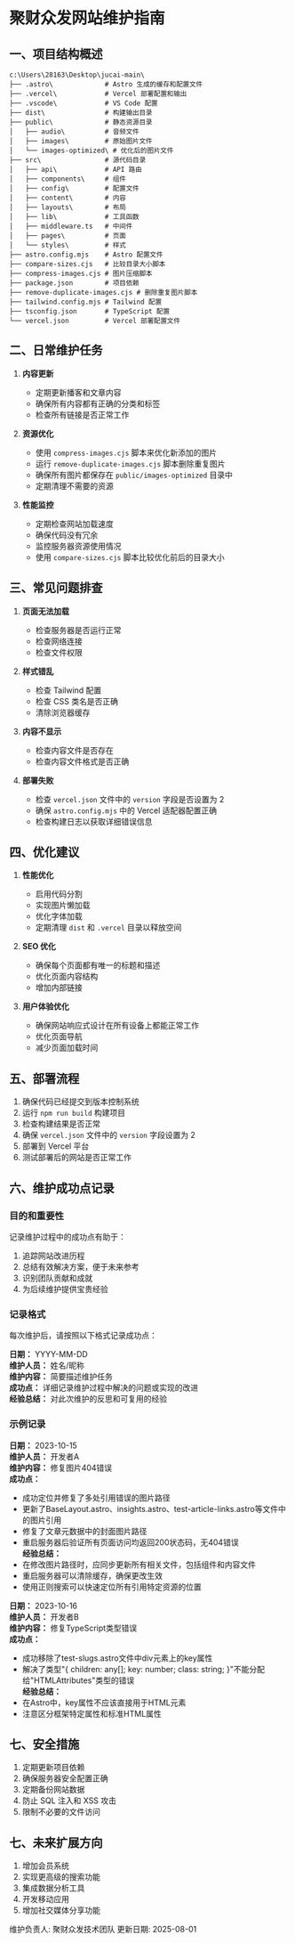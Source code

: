 # 聚财众发网站维护指南

## 一、项目结构概述

```
c:\Users\28163\Desktop\jucai-main\
├── .astro\             # Astro 生成的缓存和配置文件
├── .vercel\            # Vercel 部署配置和输出
├── .vscode\            # VS Code 配置
├── dist\               # 构建输出目录
├── public\             # 静态资源目录
│   ├── audio\          # 音频文件
│   ├── images\         # 原始图片文件
│   └── images-optimized\ # 优化后的图片文件
├── src\                # 源代码目录
│   ├── api\            # API 路由
│   ├── components\     # 组件
│   ├── config\         # 配置文件
│   ├── content\        # 内容
│   ├── layouts\        # 布局
│   ├── lib\            # 工具函数
│   ├── middleware.ts   # 中间件
│   ├── pages\          # 页面
│   └── styles\         # 样式
├── astro.config.mjs    # Astro 配置文件
├── compare-sizes.cjs   # 比较目录大小脚本
├── compress-images.cjs # 图片压缩脚本
├── package.json        # 项目依赖
├── remove-duplicate-images.cjs # 删除重复图片脚本
├── tailwind.config.mjs # Tailwind 配置
├── tsconfig.json       # TypeScript 配置
└── vercel.json         # Vercel 部署配置文件
```

## 二、日常维护任务

1. **内容更新**
   - 定期更新播客和文章内容
   - 确保所有内容都有正确的分类和标签
   - 检查所有链接是否正常工作

2. **资源优化**
   - 使用 `compress-images.cjs` 脚本来优化新添加的图片
   - 运行 `remove-duplicate-images.cjs` 脚本删除重复图片
   - 确保所有图片都保存在 `public/images-optimized` 目录中
   - 定期清理不需要的资源

3. **性能监控**
   - 定期检查网站加载速度
   - 确保代码没有冗余
   - 监控服务器资源使用情况
   - 使用 `compare-sizes.cjs` 脚本比较优化前后的目录大小

## 三、常见问题排查

1. **页面无法加载**
   - 检查服务器是否运行正常
   - 检查网络连接
   - 检查文件权限

2. **样式错乱**
   - 检查 Tailwind 配置
   - 检查 CSS 类名是否正确
   - 清除浏览器缓存

3. **内容不显示**
   - 检查内容文件是否存在
   - 检查内容文件格式是否正确

4. **部署失败**
   - 检查 `vercel.json` 文件中的 `version` 字段是否设置为 2
   - 确保 `astro.config.mjs` 中的 Vercel 适配器配置正确
   - 检查构建日志以获取详细错误信息

## 四、优化建议

1. **性能优化**
   - 启用代码分割
   - 实现图片懒加载
   - 优化字体加载
   - 定期清理 `dist` 和 `.vercel` 目录以释放空间

2. **SEO 优化**
   - 确保每个页面都有唯一的标题和描述
   - 优化页面内容结构
   - 增加内部链接

3. **用户体验优化**
   - 确保网站响应式设计在所有设备上都能正常工作
   - 优化页面导航
   - 减少页面加载时间

## 五、部署流程

1. 确保代码已经提交到版本控制系统
2. 运行 `npm run build` 构建项目
3. 检查构建结果是否正常
4. 确保 `vercel.json` 文件中的 `version` 字段设置为 2
5. 部署到 Vercel 平台
6. 测试部署后的网站是否正常工作

## 六、维护成功点记录

### 目的和重要性
记录维护过程中的成功点有助于：
1. 追踪网站改进历程
2. 总结有效解决方案，便于未来参考
3. 识别团队贡献和成就
4. 为后续维护提供宝贵经验

### 记录格式
每次维护后，请按照以下格式记录成功点：

**日期：** YYYY-MM-DD  
**维护人员：** 姓名/昵称  
**维护内容：** 简要描述维护任务  
**成功点：** 详细记录维护过程中解决的问题或实现的改进  
**经验总结：** 对此次维护的反思和可复用的经验  

### 示例记录
**日期：** 2023-10-15  
**维护人员：** 开发者A  
**维护内容：** 修复图片404错误  
**成功点：** 
- 成功定位并修复了多处引用错误的图片路径
- 更新了BaseLayout.astro、insights.astro、test-article-links.astro等文件中的图片引用
- 修复了文章元数据中的封面图片路径
- 重启服务器后验证所有页面访问均返回200状态码，无404错误  
**经验总结：** 
- 在修改图片路径时，应同步更新所有相关文件，包括组件和内容文件
- 重启服务器可以清除缓存，确保更改生效
- 使用正则搜索可以快速定位所有引用特定资源的位置

**日期：** 2023-10-16  
**维护人员：** 开发者B  
**维护内容：** 修复TypeScript类型错误  
**成功点：** 
- 成功移除了test-slugs.astro文件中div元素上的key属性
- 解决了类型"{ children: any[]; key: number; class: string; }"不能分配给"HTMLAttributes"类型的错误  
**经验总结：** 
- 在Astro中，key属性不应该直接用于HTML元素
- 注意区分框架特定属性和标准HTML属性

## 七、安全措施

1. 定期更新项目依赖
2. 确保服务器安全配置正确
3. 定期备份网站数据
4. 防止 SQL 注入和 XSS 攻击
5. 限制不必要的文件访问

## 七、未来扩展方向

1. 增加会员系统
2. 实现更高级的搜索功能
3. 集成数据分析工具
4. 开发移动应用
5. 增加社交媒体分享功能

维护负责人: 聚财众发技术团队
更新日期: 2025-08-01